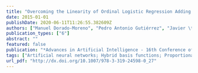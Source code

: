```yaml
---
title: "Overcoming the Linearity of Ordinal Logistic Regression Adding Non-linear Covariates from Evolutionary Hybrid Neural Network Models"
date: 2015-01-01
publishDate: 2020-06-11T11:26:55.382609Z
authors: ["Manuel Dorado-Moreno", "Pedro Antonio Gutiérrez", "Javier \textbfSánchez-Monedero", "César Hervás-Martínez"]
publication_types: ["6"]
abstract: ""
featured: false
publication: "*Advances in Artificial Intelligence - 16th Conference of the Spanish Association for Artificial Intelligence, CAEPIA 2015, Albacete, Spain, November 9-12, 2015, Proceedings*"
tags: ["Artificial neural networks; Hybrid basis functions; Proportional odds model; Evolutionary algorithms; Ordinal classification; Ordinal regression"]
url_pdf: "http://dx.doi.org/10.1007/978-3-319-24598-0_27"
---
```


